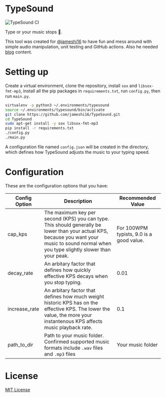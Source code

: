 # TypeSound

![TypeSound CI](https://github.com/jameshi16/TypeSound/workflows/TypeSound%20CI/badge.svg)

Type or your music stops :knife:.

This tool was created for [@jameshi16](https://github.com/jameshi16) to have fun and mess around with simple audio manipulation, unit testing and GitHub actions. Also he needed [blog](https://codingindex.xyz) content.

# Setting up

Create a virtual environment, clone the repository, install `sox` and `libsox-fmt-mp3`, install all the pip packages in `requirements.txt`, run `config.py`, then run `main.py`.

```bash
virtualenv -p python3 ~/.environments/typesound
source ~/.environments/typesound/bin/activate
git clone https://github.com/jameshi16/TypeSound.git
cd TypeSound
sudo apt-get install -y sox libsox-fmt-mp3
pip install -r requirements.txt
./config.py
./main.py
```

A configuration file named `config.json` will be created in the directory, which defines how TypeSound adjusts the music to your typing speed.

# Configuration

These are the configuration options that you have:

|Config Option|Description|Recommended Value|
|---|---|---|
|cap_kps|The maximum key per second (KPS) you can type. This should generally be lower than your actual KPS, because you want your music to sound normal when you type slightly slower than your peak.|For 100WPM typists, 9.0 is a good value.|
|decay_rate|An arbitary factor that defines how quickly effective KPS decays when you stop typing.|0.01|
|increase_rate|An arbitary factor that defines how much weight historic KPS has on the effective KPS. The lower the value, the more your instantenous KPS affects music playback rate.|0.1|
|path_to_dir|Path to your music folder. Confirmed supported music formats include `.wav` files and `.mp3` files|Your music folder|

# License

[MIT License](./LICENSE.md)

